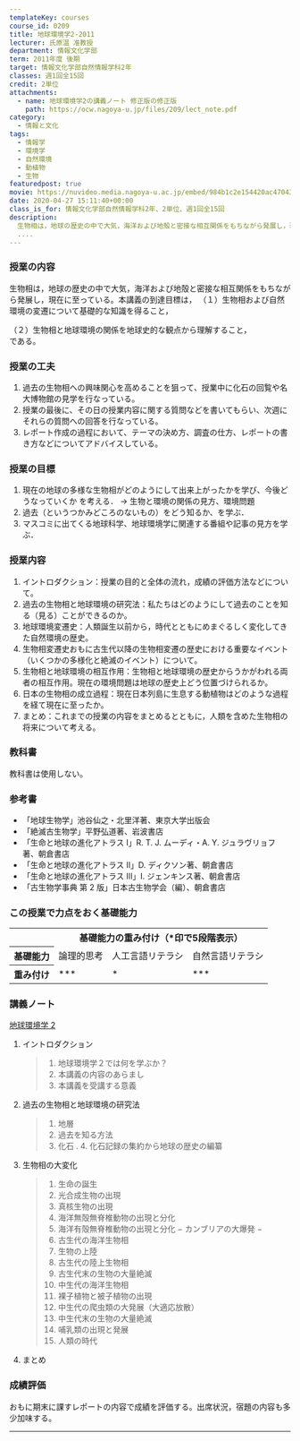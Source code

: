 ```yaml
---
templateKey: courses
course_id: 0209
title: 地球環境学2-2011
lecturer: 氏原温 准教授
department: 情報文化学部
term: 2011年度 後期
target: 情報文化学部自然情報学科2年
classes: 週1回全15回
credit: 2単位
attachments:
  - name: 地球環境学2の講義ノート 修正版の修正版
    path: https://ocw.nagoya-u.jp/files/209/lect_note.pdf
category:
  - 情報と文化
tags:
  - 情報学
  - 環境学
  - 自然環境
  - 動植物
  - 生物
featuredpost: true
movie: https://nuvideo.media.nagoya-u.ac.jp/embed/984b1c2e154420ac4704334110b13ffda505617f
date: 2020-04-27 15:11:40+00:00
class_is_for: 情報文化学部自然情報学科2年、2単位、週1回全15回
description:
  生物相は，地球の歴史の中で大気，海洋および地殻と密接な相互関係をもちながら発展し，現在に至っている。本講義の到達目標は， （１）生物相および自然環境の変遷について基礎的な知識を得ること，  （２）生物相と地球環境の関係を地球史的な観点から理解すること，  である。
  ....
---
```


### 授業の内容

生物相は，地球の歴史の中で大気，海洋および地殻と密接な相互関係をもちながら発展し，現在に至っている。本講義の到達目標は， （１）生物相および自然環境の変遷について基礎的な知識を得ること，

（２）生物相と地球環境の関係を地球史的な観点から理解すること，  
である。</p>

### 授業の工夫

1. 過去の生物相への興味関心を高めることを狙って、授業中に化石の回覧や名大博物館の見学を行なっている。
2. 授業の最後に、その日の授業内容に関する質問などを書いてもらい、次週にそれらの質問への回答を行なっている。
3. レポート作成の過程において、テーマの決め方、調査の仕方、レポートの書き方などについてアドバイスしている。

### 授業の目標

1.  現在の地球の多様な生物相がどのようにして出来上がったかを学び、今後どうなっていくか
    を考える．
    → 生物と環境の関係の見方、環境問題
2.  過去（というつかみどころのないもの）をどう知るか、を学ぶ．
3.  マスコミに出てくる地球科学、地球環境学に関連する番組や記事の見方を学ぶ．

### 授業内容

1.  イントロダクション：授業の目的と全体の流れ，成績の評価方法などについて。
2.  過去の生物相と地球環境の研究法：私たちはどのようにして過去のことを知る（見る）ことができるのか。
3.  地球環境変遷史：人類誕生以前から，時代とともにめまぐるしく変化してきた自然環境の歴史。
4.  生物相変遷史おもに古生代以降の生物相変遷の歴史における重要なイベント（いくつかの多様化と絶滅のイベント）について。
5.  生物相と地球環境の相互作用：生物相と地球環境の歴史からうかがわれる両者の相互作用。現在の環境問題は地球の歴史上どう位置づけられるか。
6.  日本の生物相の成立過程：現在日本列島に生息する動植物はどのような過程を経て現在に至ったか。
7.  まとめ：これまでの授業の内容をまとめるとともに，人類を含めた生物相の将来について考える。

### 教科書

教科書は使用しない。

### 参考書

- 「地球生物学」池谷仙之・北里洋著、東京大学出版会
- 「絶滅古生物学」平野弘道著、岩波書店
- 「生命と地球の進化アトラス I」R. T. J. ムーディ・A. Y. ジュラヴリョフ著、朝倉書店
- 「生命と地球の進化アトラス II」D. ディクソン著、朝倉書店
- 「生命と地球の進化アトラス III」I. ジェンキンス著、朝倉書店
- 「古生物学事典 第 2 版」日本古生物学会（編）、朝倉書店

### この授業で力点をおく基礎能力

<table class="basic" width="455">
<tr>
<th></th>
<th colspan=3 class="center">基礎能力の重み付け（*印で5段階表示）</th>
</tr>
<tr>
<th class="center">基礎能力</th>
<td class="center">論理的思考</td>
<td class="center">人工言語リテラシ</td>
<td class="center">自然言語リテラシ</td>
</tr>
<tr>
<th class="center">重み付け</th>
<td class="center">***</td>
<td class="center">*</td>
<td class="center">***</td>
</tr>
</table>

### 講義ノート

[地球環境学 2](https://ocw.nagoya-u.jp/files/209/lect_note.pdf)

1. イントロダクション
   > 1. 地球環境学２では何を学ぶか？
   > 2. 本講義の内容のあらまし
   > 3. 本講義を受講する意義
2. 過去の生物相と地球環境の研究法
   > 1. 地層
   > 2. 過去を知る方法
   > 3. 化石
   >    . 4. 化石記録の集約から地球の歴史の編纂
3. 生物相の大変化
   > 1. 生命の誕生
   > 2. 光合成生物の出現
   > 3. 真核生物の出現
   > 4. 海洋無殻無脊椎動物の出現と分化
   > 5. 海洋有殻無脊椎動物の出現と分化 − カンブリアの大爆発 −
   > 6. 古生代の海洋生物相
   > 7. 生物の上陸
   > 8. 古生代の陸上生物相
   > 9. 古生代末の生物の大量絶滅
   > 10. 中生代の海洋生物相
   > 11. 裸子植物と被子植物の出現
   > 12. 中生代の爬虫類の大発展（大適応放散）
   > 13. 中生代末の生物の大量絶滅
   > 14. 哺乳類の出現と発展
   > 15. 人類の時代
4. まとめ

### 成績評価

おもに期末に課すレポートの内容で成績を評価する。出席状況，宿題の内容も多少加味する。

---
